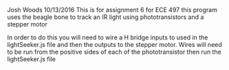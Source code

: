 Josh Woods 10/13/2016
This is for assignment 6 for ECE 497
this program uses the beagle bone to track an IR light using phototransistors
and a stepper motor

In order to do this you will need to wire a H bridge inputs to 
used in the lightSeeker.js file and then the outputs to the stepper motor.
Wires will need to be run from the positive sides of each of the phototransistor
then run the lightSeeker.js file
